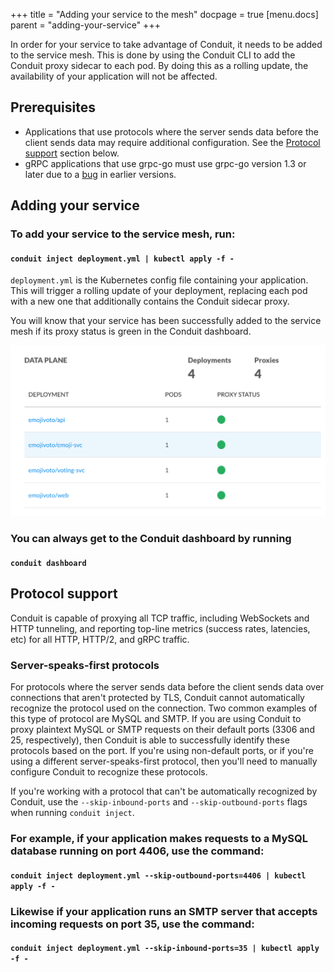 +++
title = "Adding your service to the mesh"
docpage = true
[menu.docs]
  parent = "adding-your-service"
+++

In order for your service to take advantage of Conduit, it needs to be added
to the service mesh. This is done by using the Conduit CLI to add the Conduit
proxy sidecar to each pod. By doing this as a rolling update, the availability
of your application will not be affected.

## Prerequisites

* Applications that use protocols where the server sends data before the client
  sends data may require additional configuration. See the
  [Protocol support](#protocol-support) section below.
* gRPC applications that use grpc-go must use grpc-go version 1.3 or later due
  to a [bug](https://github.com/grpc/grpc-go/issues/1120) in earlier versions.

## Adding your service

### To add your service to the service mesh, run:
#### `conduit inject deployment.yml | kubectl apply -f -`

`deployment.yml` is the Kubernetes config file containing your
application. This will trigger a rolling update of your deployment, replacing
each pod with a new one that additionally contains the Conduit sidecar proxy.

You will know that your service has been successfully added to the service mesh
if its proxy status is green in the Conduit dashboard.

![](images/dashboard-data-plane.png "conduit dashboard")

### You can always get to the Conduit dashboard by running
#### `conduit dashboard`

## Protocol support

Conduit is capable of proxying all TCP traffic, including WebSockets and HTTP
tunneling, and reporting top-line metrics (success rates, latencies, etc) for
all HTTP, HTTP/2, and gRPC traffic.

### Server-speaks-first protocols

For protocols where the server sends data before the client sends data over
connections that aren't protected by TLS, Conduit cannot automatically recognize
the protocol used on the connection. Two common examples of this type of
protocol are MySQL and SMTP. If you are using Conduit to proxy plaintext MySQL
or SMTP requests on their default ports (3306 and 25, respectively), then Conduit
is able to successfully identify these protocols based on the port. If you're
using non-default ports, or if you're using a different server-speaks-first
protocol, then you'll need to manually configure Conduit to recognize these
protocols.

If you're working with a protocol that can't be automatically recognized by
Conduit, use the `--skip-inbound-ports` and `--skip-outbound-ports` flags when
running `conduit inject`.

### For example, if your application makes requests to a MySQL database running on port 4406, use the command:
#### `conduit inject deployment.yml --skip-outbound-ports=4406 | kubectl apply -f -`

### Likewise if your application runs an SMTP server that accepts incoming requests on port 35, use the command:
#### `conduit inject deployment.yml --skip-inbound-ports=35 | kubectl apply -f -`
